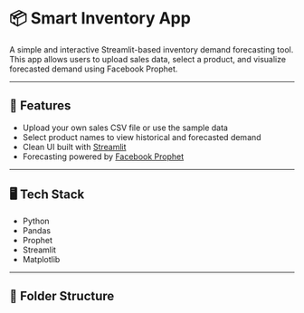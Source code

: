 # 📦 Smart Inventory App

A simple and interactive Streamlit-based inventory demand forecasting tool. This app allows users to upload sales data, select a product, and visualize forecasted demand using Facebook Prophet.

---

## 🚀 Features

- Upload your own sales CSV file or use the sample data
- Select product names to view historical and forecasted demand
- Clean UI built with [Streamlit](https://streamlit.io/)
- Forecasting powered by [Facebook Prophet](https://facebook.github.io/prophet/)

---

## 🖥️ Tech Stack

- Python
- Pandas
- Prophet
- Streamlit
- Matplotlib

---

## 📂 Folder Structure

